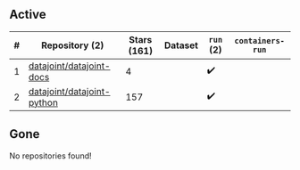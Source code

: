 ## Active
| # | Repository (2) | Stars (161) | Dataset | `run` (2) | `containers-run` |
| --- | --- | --- | --- | --- | --- |
| 1 | [datajoint/datajoint-docs](https://github.com/datajoint/datajoint-docs) | 4 |  | :heavy_check_mark: |  |
| 2 | [datajoint/datajoint-python](https://github.com/datajoint/datajoint-python) | 157 |  | :heavy_check_mark: |  |

## Gone
No repositories found!
